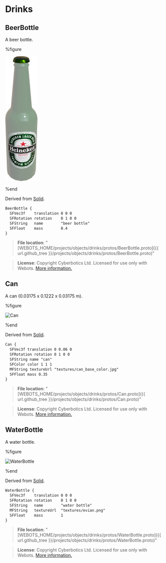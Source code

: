 # Drinks

## BeerBottle

A beer bottle.

%figure

![BeerBottle](images/objects/drinks/BeerBottle/model.thumbnail.png)

%end

Derived from [Solid](../reference/solid.md).

```
BeerBottle {
  SFVec3f    translation 0 0 0
  SFRotation rotation    0 1 0 0
  SFString   name        "beer bottle"
  SFFloat    mass        0.4
}
```

> **File location**: "[WEBOTS\_HOME/projects/objects/drinks/protos/BeerBottle.proto]({{ url.github_tree }}/projects/objects/drinks/protos/BeerBottle.proto)"

> **License**: Copyright Cyberbotics Ltd. Licensed for use only with Webots.
[More information.](https://cyberbotics.com/webots_assets_license)

## Can

A can (0.03175 x 0.1222 x 0.03175 m).

%figure

![Can](images/objects/drinks/Can/model.thumbnail.png)

%end

Derived from [Solid](../reference/solid.md).

```
Can {
  SFVec3f translation 0 0.06 0
  SFRotation rotation 0 1 0 0
  SFString name "can"
  SFColor color 1 1 1
  MFString textureUrl "textures/can_base_color.jpg"
  SFFloat mass 0.35
}
```

> **File location**: "[WEBOTS\_HOME/projects/objects/drinks/protos/Can.proto]({{ url.github_tree }}/projects/objects/drinks/protos/Can.proto)"

> **License**: Copyright Cyberbotics Ltd. Licensed for use only with Webots.
[More information.](https://cyberbotics.com/webots_assets_license)

## WaterBottle

A water bottle.

%figure

![WaterBottle](images/objects/drinks/WaterBottle/model.thumbnail.png)

%end

Derived from [Solid](../reference/solid.md).

```
WaterBottle {
  SFVec3f    translation 0 0 0
  SFRotation rotation    0 1 0 0
  SFString   name        "water bottle"
  MFString   textureUrl  "textures/evian.png"
  SFFloat    mass        1
}
```

> **File location**: "[WEBOTS\_HOME/projects/objects/drinks/protos/WaterBottle.proto]({{ url.github_tree }}/projects/objects/drinks/protos/WaterBottle.proto)"

> **License**: Copyright Cyberbotics Ltd. Licensed for use only with Webots.
[More information.](https://cyberbotics.com/webots_assets_license)

